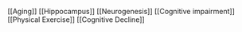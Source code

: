 [[Aging]]
[[Hippocampus]]
[[Neurogenesis]]
[[Cognitive impairment]]
[[Physical Exercise]]
[[Cognitive Decline]]
